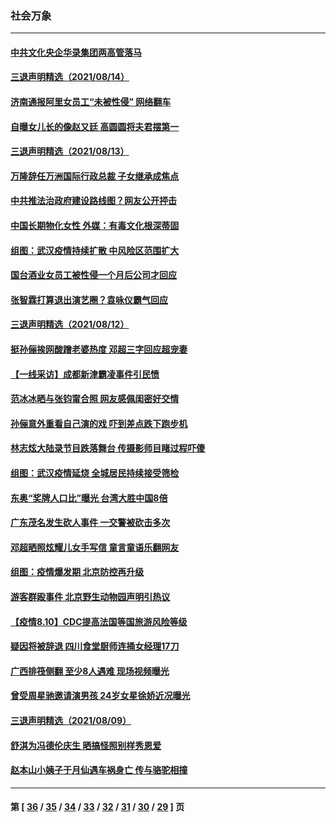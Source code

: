 ### 社会万象
---
#### [中共文化央企华录集团两高管落马](../../pages/ncid282/n13163146.md) 
#### [三退声明精选（2021/08/14）](../../pages/ncid282/n13163101.md) 
#### [济南通报阿里女员工“未被性侵” 网络翻车](../../pages/ncid282/n13161166.md) 
#### [自曝女儿长的像赵又廷 高圆圆将夫君摆第一](../../pages/ncid282/n13161001.md) 
#### [三退声明精选（2021/08/13）](../../pages/ncid282/n13161557.md) 
#### [万隆辞任万洲国际行政总裁 子女继承成焦点](../../pages/ncid282/n13161003.md) 
#### [中共推法治政府建设路线图？网友公开抨击](../../pages/ncid282/n13160672.md) 
#### [中国长期物化女性 外媒：有毒文化根深蒂固](../../pages/ncid282/n13160436.md) 
#### [组图：武汉疫情持续扩散 中风险区范围扩大](../../pages/ncid282/n13159632.md) 
#### [国台酒业女员工被性侵一个月后公司才回应](../../pages/ncid282/n13160050.md) 
#### [张智霖打算退出演艺圈？袁咏仪霸气回应](../../pages/ncid282/n13158404.md) 
#### [三退声明精选（2021/08/12）](../../pages/ncid282/n13158831.md) 
#### [挺孙俪挨网酸蹭老婆热度 邓超三字回应超宠妻](../../pages/ncid282/n13158515.md) 
#### [【一线采访】成都新津霸凌事件引民愤](../../pages/ncid282/n13158217.md) 
#### [范冰冰晒与张钧甯合照 网友感佩闺密好交情](../../pages/ncid282/n13156150.md) 
#### [孙俪意外重看自己演的戏 吓到差点跌下跑步机](../../pages/ncid282/n13155663.md) 
#### [林志炫大陆录节目跌落舞台 传摄影师目睹过程吓傻](../../pages/ncid282/n13155878.md) 
#### [组图：武汉疫情延烧 全城居民持续接受筛检](../../pages/ncid282/n13154358.md) 
#### [东奥“奖牌人口比”曝光 台湾大胜中国8倍](../../pages/ncid282/n13154125.md) 
#### [广东茂名发生砍人事件 一交警被砍击多次](../../pages/ncid282/n13154465.md) 
#### [邓超晒照炫耀儿女手写信 童言童语乐翻网友](../../pages/ncid282/n13153249.md) 
#### [组图：疫情爆发期 北京防控再升级](../../pages/ncid282/n13152337.md) 
#### [游客群殴事件 北京野生动物园声明引热议](../../pages/ncid282/n13152653.md) 
#### [【疫情8.10】CDC提高法国等国旅游风险等级](../../pages/ncid282/n13152132.md) 
#### [疑因将被辞退 四川食堂厨师连捅女经理17刀](../../pages/ncid282/n13152067.md) 
#### [广西排筏侧翻 至少8人遇难 现场视频曝光](../../pages/ncid282/n13151549.md) 
#### [曾受周星驰邀请演男孩 24岁女星徐娇近况曝光](../../pages/ncid282/n13151042.md) 
#### [三退声明精选（2021/08/09）](../../pages/ncid282/n13151137.md) 
#### [舒淇为冯德伦庆生 晒搞怪照别样秀恩爱](../../pages/ncid282/n13150583.md) 
#### [赵本山小姨子于月仙遇车祸身亡 传与骆驼相撞](../../pages/ncid282/n13151017.md) 

---
#### 第 [ [36](./36.md) / [35](./35.md) / [34](./34.md) / [33](./33.md) / [32](./32.md) / [31](./31.md) / [30](./30.md) / [29](./29.md) ] 页
